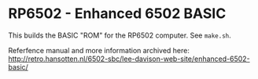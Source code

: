 # RP6502 - Enhanced 6502 BASIC

This builds the BASIC "ROM" for the RP6502 computer. See `make.sh`.

Referfence manual and more information archived here:<br>
http://retro.hansotten.nl/6502-sbc/lee-davison-web-site/enhanced-6502-basic/
